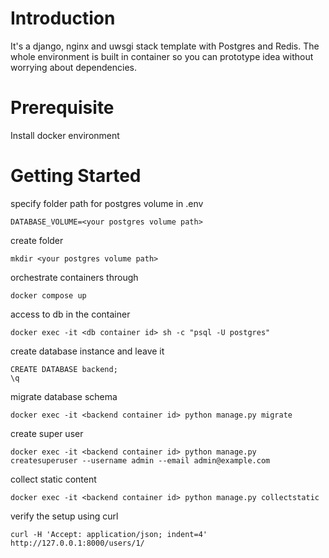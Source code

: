 # Introduction
It's a django, nginx and uwsgi stack template with Postgres and Redis. The whole environment is built in container so you can prototype idea without worrying about dependencies.

# Prerequisite
Install docker environment

# Getting Started
specify folder path for postgres volume in .env
```
DATABASE_VOLUME=<your postgres volume path>
```

create folder
```
mkdir <your postgres volume path>
```

orchestrate containers through
```
docker compose up
```

access to db in the container
```
docker exec -it <db container id> sh -c "psql -U postgres"
```

create database instance and leave it
```
CREATE DATABASE backend;
\q
```

migrate database schema
```
docker exec -it <backend container id> python manage.py migrate
```

create super user
```
docker exec -it <backend container id> python manage.py createsuperuser --username admin --email admin@example.com
```

collect static content
```
docker exec -it <backend container id> python manage.py collectstatic
```

verify the setup using curl
```
curl -H 'Accept: application/json; indent=4' http://127.0.0.1:8000/users/1/
```
